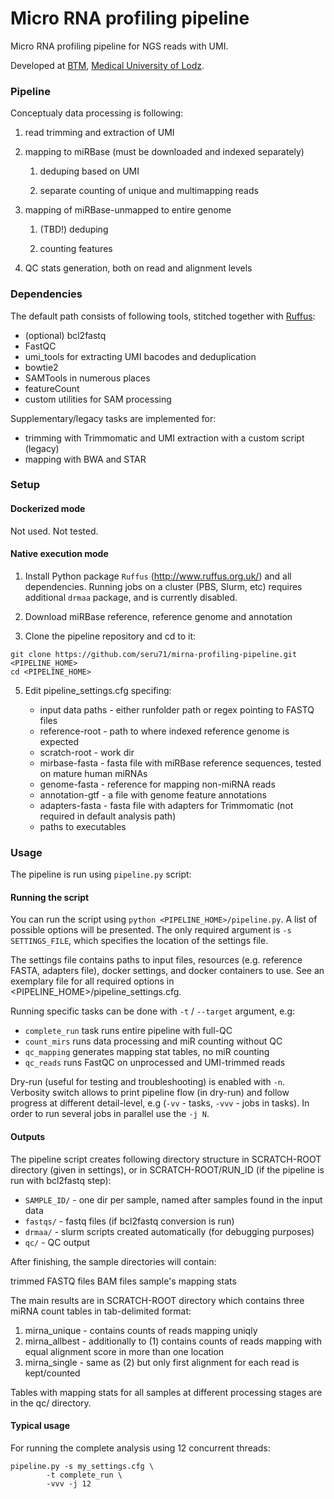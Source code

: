 
# Micro RNA profiling pipeline 

Micro RNA profiling pipeline for NGS reads with UMI. 

Developed at [BTM](http://biostat.umed.pl), [Medical University of Lodz](http://umed.pl).


### Pipeline

Conceptualy data processing is following:

 1) read trimming and extraction of UMI
 2) mapping to miRBase (must be downloaded and indexed separately)

    1) deduping based on UMI
 	
    2) separate counting of unique and multimapping reads
    
 3) mapping of miRBase-unmapped to entire genome 
 
 	 1. (TBD!) deduping 
   
 	 2. counting features
    
 4) QC stats generation, both on read and alignment levels


### Dependencies

The default path consists of following tools, stitched together with [Ruffus](http://www.ruffus.org.uk):

 - (optional) bcl2fastq
 - FastQC
 - umi_tools for extracting UMI bacodes and deduplication
 - bowtie2
 - SAMTools in numerous places
 - featureCount
 - custom utilities for SAM processing

Supplementary/legacy tasks are implemented for:

 - trimming with Trimmomatic and UMI extraction with a custom script (legacy)
 - mapping with BWA and STAR


### Setup

#### Dockerized mode
Not used. Not tested.

#### Native execution mode

1. Install Python package `Ruffus` (http://www.ruffus.org.uk/) and all dependencies. 
Running jobs on a cluster (PBS, Slurm, etc) requires additional `drmaa` package, and is currently disabled.

2. Download miRBase reference, reference genome and annotation

3. Clone the pipeline repository and cd to it:
```
git clone https://github.com/seru71/mirna-profiling-pipeline.git <PIPELINE_HOME>
cd <PIPELINE_HOME>
```

5. Edit pipeline_settings.cfg specifing:
 
   - input data paths - either runfolder path or regex pointing to FASTQ files
   - reference-root - path to where indexed reference genome is expected
   - scratch-root - work dir
   - mirbase-fasta - fasta file with miRBase reference sequences, tested on mature human miRNAs
   - genome-fasta - reference for mapping non-miRNA reads
   - annotation-gtf - a file with genome feature annotations
   - adapters-fasta - fasta file with adapters for Trimmomatic (not required in default analysis path)
   - paths to executables



### Usage

The pipeline is run using `pipeline.py` script:

#### Running the script

You can run the script using `python <PIPELINE_HOME>/pipeline.py`.
A list of possible options will be presented. 
The only required argument is `-s SETTINGS_FILE`, which specifies the location of the settings file.

The settings file contains paths to input files, resources (e.g. reference FASTA, adapters file), docker settings, and docker containers to use. 
See an exemplary file for all required options in <PIPELINE_HOME>/pipeline_settings.cfg.

Running specific tasks can be done with `-t` / `--target` argument, e.g:

 - `complete_run` task runs entire pipeline with full-QC
 - `count_mirs` runs data processing and miR counting without QC
 - `qc_mapping` generates mapping stat tables, no miR counting
 - `qc_reads` runs FastQC on unprocessed and UMI-trimmed reads

Dry-run (useful for testing and troubleshooting) is enabled with `-n`. 
Verbosity switch allows to print pipeline flow (in dry-run) and follow progress at different detail-level, e.g (`-vv` - tasks, `-vvv` - jobs in tasks).
In order to run several jobs in parallel use the `-j N`.



#### Outputs

The pipeline script creates following directory structure in SCRATCH-ROOT directory (given in settings), or in 
SCRATCH-ROOT/RUN_ID (if the pipeline is run with bcl2fastq step):

 - `SAMPLE_ID/` - one dir per sample, named after samples found in the input data
 - `fastqs/`    - fastq files (if bcl2fastq conversion is run)
 - `drmaa/`     - slurm scripts created automatically (for debugging purposes)
 - `qc/`        - QC output


After finishing, the sample directories will contain:

 trimmed FASTQ files
 BAM files
 sample's mapping stats


The main results are in SCRATCH-ROOT directory which contains three miRNA count tables in tab-delimited format:

 1) mirna_unique  - contains counts of reads mapping uniqly
 2) mirna_allbest - additionally to (1) contains counts of reads mapping with equal alignment score in more than one location
 3) mirna_single  - same as (2) but only first alignment for each read is kept/counted

Tables with mapping stats for all samples at different processing stages are in the qc/ directory.



#### Typical usage

For running the complete analysis using 12 concurrent threads:

```
pipeline.py -s my_settings.cfg \
        -t complete_run \
        -vvv -j 12
```



